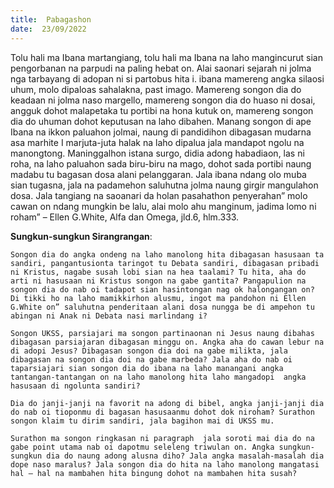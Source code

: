```yaml
---
title:  Pabagashon
date:  23/09/2022
---
```


Tolu hali ma  Ibana martangiang, tolu hali ma Ibana na laho mangincurut sian pengorbanan na parpudi na paling hebat on. Alai saonari sejarah ni jolma nga tarbayang di adopan ni si partobus hita i. ibana mamereng angka silaosi uhum, molo dipaloas sahalakna, past imago. Mamereng songon dia do keadaan ni jolma naso margello, mamereng songon dia do huaso ni dosai, angguk dohot malapetaka tu portibi na hona kutuk on, mamereng songon dia do uhuman dohot keputusan na laho dibahen. Manang songon di ape Ibana na ikkon paluahon jolmai, naung di pandidihon dibagasan mudarna asa marhite I marjuta-juta halak na laho dipalua jala mandapot ngolu na manongtong. Maninggalhon istana surgo, didia adong habadiaon, las ni roha, na laho paluahon sada biru-biru na mago, dohot sada portibi naung madabu tu bagasan dosa alani pelanggaran. Jala ibana ndang olo muba sian tugasna, jala na padamehon  saluhutna jolma naung girgir mangulahon dosa. Jala tangiang na saoanari da holan pasahathon  penyerahan” molo cawan on ndang mungkin be lalu, alai molo ahu manginum, jadima lomo ni roham” – Ellen G.White, Alfa dan Omega, jld.6, hlm.333.

**Sungkun-sungkun Sirangrangan**:

`Songon dia do angka ondeng na laho manolong hita dibagasan hasusaan ta sandiri, pangantusionta taringot tu Debata sandiri, dibagasan pribadi ni Kristus, nagabe susah lobi sian na hea taalami? Tu hita, aha do arti ni hasusaan ni Kristus songon na gabe gantita? Pangapulion na songon dia do nab oi tadapot sian hasintongan nag ok halongangan on? Di tikki ho na laho mamikkirhon alusmu, ingot ma pandohon ni Ellen G.White on” saluhutna penderitaan alani dosa nungga be di ampehon tu abingan ni Anak ni Debata nasi marlindang i?`

`Songon UKSS, parsiajari ma songon partinaonan ni Jesus naung dibahas dibagasan parsiajaran dibagasan minggu on. Angka aha do cawan lebur na di adopi Jesus? Dibagasan songon dia doi na gabe milikta, jala dibagasan na songon dia doi na gabe marbeda? Jala aha do nab oi taparsiajari sian songon dia do ibana na laho manangani angka tantangan-tantangan on na laho manolong hita laho mangadopi  angka hasusaan di ngolunta sandiri?`

`Dia do janji-janji na favorit na adong di bibel, angka janji-janji dia do nab oi tioponmu di bagasan hasusaanmu dohot dok niroham? Surathon songon klaim tu dirim sandiri, jala bagihon mai di UKSS mu.`

`Surathon ma songon ringkasan ni paragraph  jala soroti mai dia do na gabe point utama nab oi dapotmu seleleng triwulan on. Angka sungkun-sungkun dia do naung adong alusna diho? Jala angka masalah-masalah dia dope naso maralus? Jala songon dia do hita na laho manolong mangatasi hal – hal na mambahen hita bingung dohot na mambahen hita susah?`